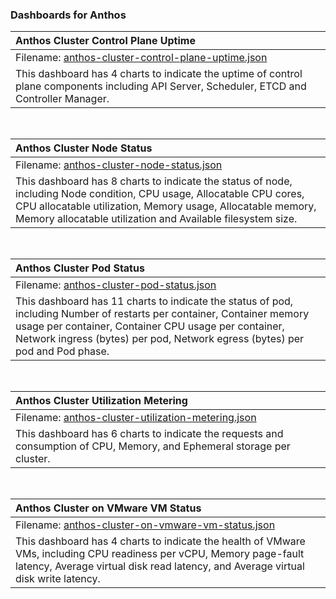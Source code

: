 ### Dashboards for Anthos


|Anthos Cluster Control Plane Uptime|
|:---------------------|
|Filename: [anthos-cluster-control-plane-uptime.json](anthos-cluster-control-plane-uptime.json)|
|This dashboard has 4 charts to indicate the uptime of control plane components including API Server, Scheduler, ETCD and Controller Manager.|

&nbsp;

|Anthos Cluster Node Status|
|:---------------------|
|Filename: [anthos-cluster-node-status.json](anthos-cluster-node-status.json)|
|This dashboard has 8 charts to indicate the status of node, including Node condition, CPU usage, Allocatable CPU cores, CPU allocatable utilization, Memory usage, Allocatable memory, Memory allocatable utilization and Available filesystem size.|

&nbsp;

|Anthos Cluster Pod Status|
|:---------------------|
|Filename: [anthos-cluster-pod-status.json](anthos-cluster-pod-status.json)|
|This dashboard has 11 charts to indicate the status of pod, including Number of restarts per container, Container memory usage per container, Container CPU usage per container, Network ingress (bytes) per pod, Network egress (bytes) per pod and Pod phase.|

&nbsp;

|Anthos Cluster Utilization Metering|
|:---------------------|
|Filename: [anthos-cluster-utilization-metering.json](anthos-cluster-utilization-metering.json)|
|This dashboard has 6 charts to indicate the requests and consumption of CPU, Memory, and Ephemeral storage per cluster.|

&nbsp;

|Anthos Cluster on VMware VM Status|
|:---------------------|
|Filename: [anthos-cluster-on-vmware-vm-status.json](anthos-cluster-on-vmware-vm-status.json)|
|This dashboard has 4 charts to indicate the health of VMware VMs, including CPU readiness per vCPU, Memory page-fault latency, Average virtual disk read latency, and Average virtual disk write latency.|

